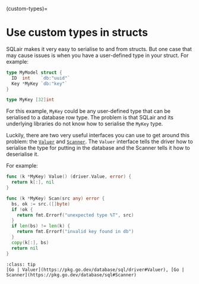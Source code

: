 (custom-types)=
# Use custom types in structs
SQLair makes it very easy to serialise to and from structs. But one case that
may cause issues is when you have a user-defined type in your struct. For
example:
```go
type MyModel struct {
  ID  int    `db:"uuid"`
  Key *MyKey `db:"key"`
}

type MyKey [32]int
```
For this example, `MyKey` could be any user-defined type that can be serialised
to a database row type. The problem is that SQLair and its underlying libraries
do not know how to serialise the `MyKey` type.

Luckily, there are two very useful interfaces you can use to get around this
problem: the [`Valuer`](https://pkg.go.dev/database/sql/driver#Valuer) and
[`Scanner`](https://pkg.go.dev/database/sql#Scanner). The `Valuer` interface tells
the driver how to serialise the type for putting in the database and the Scanner
tells it how to deserialise it.

For example:
```go
func (k *MyKey) Value() (driver.Value, error) {
  return k[:], nil
}

func (k *MyKey) Scan(src any) error {
  bs, ok := src.([]byte)
  if !ok {
    return fmt.Errorf("unexpected type %T", src)
  }
  if len(bs) != len(k) {
    return fmt.Errorf("invalid key found in db")
  }
  copy(k[:], bs) 
  return nil
}
```

```{admonition} See more
:class: tip
[Go | Valuer](https://pkg.go.dev/database/sql/driver#Valuer), [Go | Scanner](https://pkg.go.dev/database/sql#Scanner) 
```

